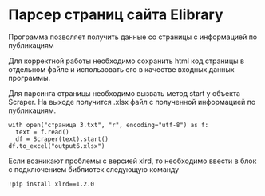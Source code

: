 # Парсер страниц сайта Elibrary

Программа позволяет получить данные со страницы с информацией по публикациям

Для корректной работы необходимо сохранить html код страницы в отдельном файле и использовать его в качестве входных данных программы.

Для парсинга страницы необходимо вызвать метод start у объекта Scraper. 
На выходе получится .xlsx файл с полученной информацией по публикациям.

```python3
with open("страница 3.txt", "r", encoding="utf-8") as f:
  text = f.read()
  df = Scraper(text).start()
df.to_excel("output6.xlsx")
```

Если возникают проблемы с версией xlrd, то необходимо ввести в блок с подключением библиотек следующую команду
```bash
!pip install xlrd==1.2.0
```
